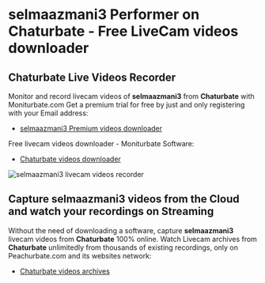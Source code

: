 # selmaazmani3 Performer on Chaturbate - Free LiveCam videos downloader

## Chaturbate Live Videos Recorder

Monitor and record livecam videos of **selmaazmani3** from **Chaturbate** with Moniturbate.com
Get a premium trial for free by just and only registering with your Email address:
* [selmaazmani3 Premium videos downloader](https://moniturbate.com/request-demo-licence-key.html)

Free livecam videos downloader - Moniturbate Software:
* [Chaturbate videos downloader](https://moniturbate.com/moniturbate-download-software.html)

![selmaazmani3 livecam videos recorder](https://peachurnet.com/templates/moniturbate-software.png)


## Capture selmaazmani3 videos from the Cloud and watch your recordings on Streaming

Without the need of downloading a software, capture **selmaazmani3** livecam videos from **Chaturbate** 100% online.
Watch Livecam archives from **Chaturbate** unlimitedly from thousands of existing recordings, only on Peachurbate.com and its websites network:
* [Chaturbate videos archives](https://peachurnet.com/)